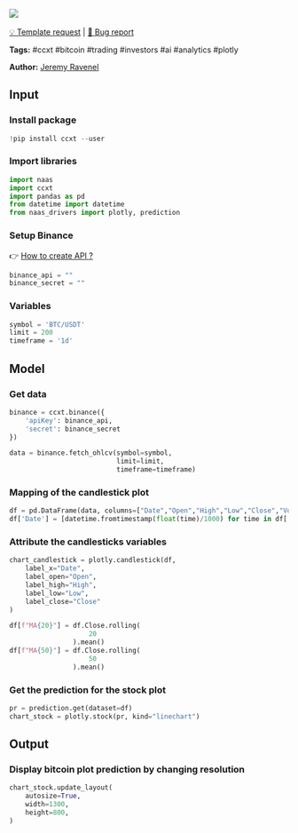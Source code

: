 <a href="https://app.naas.ai/user-redirect/naas/downloader?url=https://raw.githubusercontent.com/jupyter-naas/awesome-notebooks/master/CCXT/CCXT_Predict_Bitcoin_from_Binance.ipynb" target="_parent"><img src="https://naasai-public.s3.eu-west-3.amazonaws.com/open_in_naas.svg"/></a><br><br><a href="https://github.com/jupyter-naas/awesome-notebooks/issues/new?assignees=&labels=&template=template-request.md&title=Tool+-+Action+of+the+notebook+">💡 Template request</a> | <a href="https://github.com/jupyter-naas/awesome-notebooks/issues/new?assignees=&labels=&template=bug_report.md&title=CCXT+-+Predict+Bitcoin+from+Binance:+Error+short+description">🚨 Bug report</a>

**Tags:** #ccxt #bitcoin #trading #investors #ai #analytics #plotly

**Author:** [Jeremy Ravenel](https://www.linkedin.com/in/ACoAAAJHE7sB5OxuKHuzguZ9L6lfDHqw--cdnJg/)

## Input

### Install package


```python
!pip install ccxt --user
```

### Import libraries


```python
import naas
import ccxt
import pandas as pd
from datetime import datetime
from naas_drivers import plotly, prediction
```

### Setup Binance
👉 <a href='https://www.binance.com/en/support/faq/360002502072'>How to create API ?</a>


```python
binance_api = ""
binance_secret = ""
```

### Variables


```python
symbol = 'BTC/USDT'
limit = 200
timeframe = '1d'
```

## Model

### Get data


```python
binance = ccxt.binance({
    'apiKey': binance_api,
    'secret': binance_secret
}) 

data = binance.fetch_ohlcv(symbol=symbol,
                           limit=limit,
                           timeframe=timeframe)
```

### Mapping of the candlestick plot


```python
df = pd.DataFrame(data, columns=["Date","Open","High","Low","Close","Volume"])
df['Date'] = [datetime.fromtimestamp(float(time)/1000) for time in df['Date']]
```

### Attribute the candlesticks variables


```python
chart_candlestick = plotly.candlestick(df,
    label_x="Date", 
    label_open="Open", 
    label_high="High",
    label_low="Low",
    label_close="Close"
)
```


```python
df[f"MA{20}"] = df.Close.rolling(
                    20
                ).mean()
df[f"MA{50}"] = df.Close.rolling(
                    50
                ).mean()
```

### Get the prediction for the stock plot


```python
pr = prediction.get(dataset=df)
chart_stock = plotly.stock(pr, kind="linechart")
```

## Output

### Display bitcoin plot prediction by changing resolution


```python
chart_stock.update_layout(
    autosize=True,
    width=1300,
    height=800,
)
```
